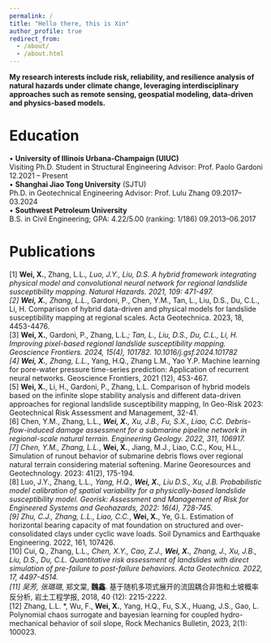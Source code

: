 ```yaml
---
permalink: /
title: "Hello there, this is Xin"
author_profile: true
redirect_from: 
  - /about/
  - /about.html
---
```


**My research interests include risk, reliability, and resilience analysis of natural hazards under climate change, leveraging interdisciplinary approaches such as remote sensing, geospatial modeling, data-driven and physics-based models.**

Education
======
• **University of Illinois Urbana-Champaign (UIUC)**<br>
Visiting Ph.D. Student in Structural Engineering Advisor: Prof. Paolo Gardoni 12.2021 – Present<br>
• **Shanghai Jiao Tong University** (SJTU)<br>
Ph.D. in Geotechnical Engineering Advisor: Prof. Lulu Zhang 09.2017–03.2024<br>
• **Southwest Petroleum University**<br>
B.S. in Civil Engineering; GPA: 4.22/5.00 (ranking: 1/186) 09.2013–06.2017<br>

Publications
======
[1]	**Wei, X.**, Zhang, L.L.*, Luo, J.Y., Liu, D.S. A hybrid framework integrating physical model and convolutional neural network for regional landslide susceptibility mapping. Natural Hazards. 2021, 109: 471-497.<br>
[2]	**Wei, X.**, Zhang, L.L.*, Gardoni, P., Chen, Y.M., Tan, L., Liu, D.S., Du, C.L., Li, H. Comparison of hybrid data-driven and physical models for landslide susceptibility mapping at regional scales. Acta Geotechnica. 2023, 18, 4453-4476.<br>
[3]	**Wei, X.**, Gardoni, P., Zhang, L.L.*; Tan, L., Liu, D.S., Du, C.L., Li, H. Improving pixel-based regional landslide susceptibility mapping. Geoscience Frontiers. 2024, 15(4), 101782. 10.1016/j.gsf.2024.101782<br>
[4]	**Wei, X.**, Zhang, L.L.*, Yang, H.Q., Zhang L.M., Yao Y.P. Machine learning for pore-water pressure time-series prediction: Application of recurrent neural networks. Geoscience Frontiers, 2021 (12), 453-467. <br>
[5]	**Wei, X.**, Li, H., Gardoni, P., Zhang, L.L. Comparison of hybrid models based on the infinite slope stability analysis and different data-driven approaches for regional landslide susceptibility mapping, In Geo-Risk 2023: Geotechnical Risk Assessment and Management, 32-41. <br>
[6]	Chen, Y.M., Zhang, L.L.*, **Wei, X.**, Xu, J.B., Fu, S.X., Liao, C.C. Debris-flow-induced damage assessment for a submarine pipeline network in regional-scale natural terrain. Engineering Geology. 2022, 311, 106917.<br>
[7]	Chen, Y.M., Zhang, L.L.*, **Wei, X.**, Jiang, M.J., Liao, C.C., Kou, H.L., Simulation of runout behavior of submarine debris flows over regional natural terrain considering material softening. Marine Georesources and Geotechnology. 2023: 41(2), 175-194. <br>
[8]	Luo, J.Y., Zhang, L.L.*, Yang, H.Q., **Wei, X.**, Liu D.S., Xu, J.B. Probabilistic model calibration of spatial variability for a physically-based landslide susceptibility model. Georisk: Assessment and Management of Risk for Engineered Systems and Geohazards, 2022: 16(4), 728-745.<br>
[9]	Zhu, C.J., Zhang, L.L., Liao, C.C.*, **Wei, X.**, Ye, G.L. Estimation of horizontal bearing capacity of mat foundation on structured and over-consolidated clays under cyclic wave loads. Soil Dynamics and Earthquake Engineering. 2022, 161, 107426. <br>
[10]	Cui, Q., Zhang, L.L.*, Chen, X.Y., Cao, Z.J., **Wei, X.**, Zhang, J., Xu, J.B., Liu, D.S., Du, C.L. Quantitative risk assessment of landslides with direct simulation of pre-failure to post-failure behaviors. Acta Geotechnica. 2022, 17, 4497-4514.<br>
[11]	吴芳, 张璐璐*, 郑文棠, **魏鑫**. 基于随机多项式展开的流固耦合非饱和土坡概率反分析, 岩土工程学报, 2018, 40 (12): 2215-2222. <br>
[12]	Zhang, L.L. *, Wu, F., **Wei, X.**, Yang, H.Q., Fu, S.X., Huang, J.S., Gao, L. Polynomial chaos surrogate and bayesian learning for coupled hydro-mechanical behavior of soil slope, Rock Mechanics Bulletin, 2023, 2(1): 100023.<br>
